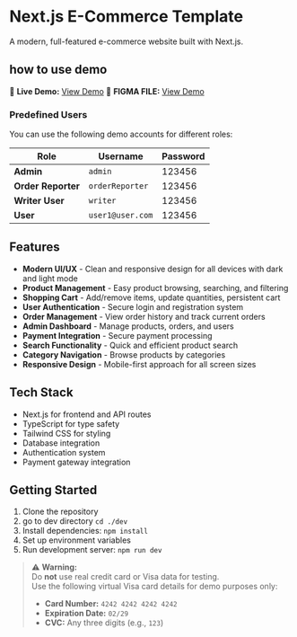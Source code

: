 # Next.js E-Commerce Template

A modern, full-featured e-commerce website built with Next.js.

## how to use demo

🚀 **Live Demo:** [View Demo](https://nextjs-e-commerce-umber.vercel.app/)
🚀 **FIGMA FILE:** [View Demo](https://www.figma.com/community/file/1510266144726509771)

### Predefined Users

You can use the following demo accounts for different roles:

| Role               | Username         | Password |
| ------------------ | ---------------- | -------- |
| **Admin**          | `admin`          | 123456   |
| **Order Reporter** | `orderReporter`  | 123456   |
| **Writer User**    | `writer`         | 123456   |
| **User**           | `user1@user.com` | 123456   |

## Features

- **Modern UI/UX** - Clean and responsive design for all devices with dark and light mode
- **Product Management** - Easy product browsing, searching, and filtering
- **Shopping Cart** - Add/remove items, update quantities, persistent cart
- **User Authentication** - Secure login and registration system
- **Order Management** - View order history and track current orders
- **Admin Dashboard** - Manage products, orders, and users
- **Payment Integration** - Secure payment processing
- **Search Functionality** - Quick and efficient product search
- **Category Navigation** - Browse products by categories
- **Responsive Design** - Mobile-first approach for all screen sizes

## Tech Stack

- Next.js for frontend and API routes
- TypeScript for type safety
- Tailwind CSS for styling
- Database integration
- Authentication system
- Payment gateway integration

## Getting Started

1. Clone the repository
2. go to dev directory `cd ./dev`
3. Install dependencies: `npm install`
4. Set up environment variables
5. Run development server: `npm run dev`

> ⚠️ **Warning:**  
> Do **not** use real credit card or Visa data for testing.  
> Use the following virtual Visa card details for demo purposes only:
>
> - **Card Number:** `4242 4242 4242 4242`
> - **Expiration Date:** `02/29`
> - **CVC:** Any three digits (e.g., `123`)
